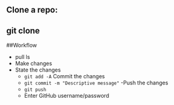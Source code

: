 ## Clone a repo:
## git clone <URL>


##Workflow


 
- pull ls
- Make changes
- State the changes
  - `git add -A`
Commit the changes
  - `git commit -m "Descriptive message"`
-Push the changes
  - `git push`
  - Enter GitHub username/password




